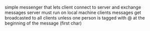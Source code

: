 simple messenger that lets client connect to server and exchange messages
server must run on local machine 
clients messages get broadcasted to all clients unless one person is tagged with @ at the beginning of the message (first char)